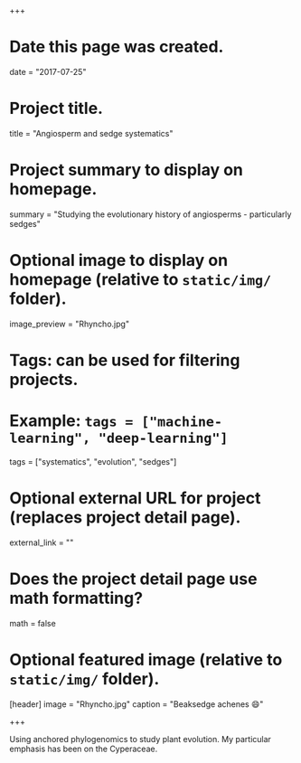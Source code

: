 +++
# Date this page was created.
date = "2017-07-25"

# Project title.
title = "Angiosperm and sedge systematics"

# Project summary to display on homepage.
summary = "Studying the evolutionary history of angiosperms - particularly sedges"

# Optional image to display on homepage (relative to `static/img/` folder).
image_preview = "Rhyncho.jpg"

# Tags: can be used for filtering projects.
# Example: `tags = ["machine-learning", "deep-learning"]`
tags = ["systematics", "evolution", "sedges"]

# Optional external URL for project (replaces project detail page).
external_link = ""

# Does the project detail page use math formatting?
math = false

# Optional featured image (relative to `static/img/` folder).
[header]
image = "Rhyncho.jpg"
caption = "Beaksedge achenes :smile:"

+++

Using anchored phylogenomics to study plant evolution. My particular emphasis has been on the Cyperaceae.